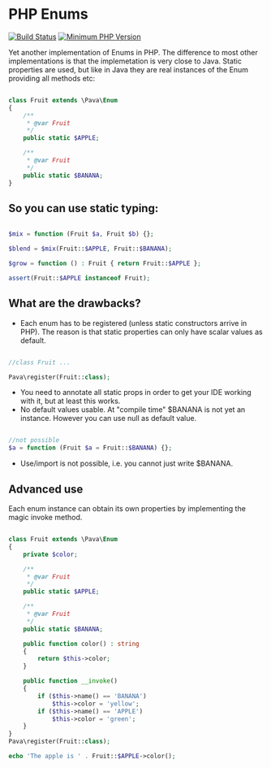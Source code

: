 # PHP Enums

[![Build Status](https://travis-ci.org/bonndan/phpenums.svg?branch=master)](https://travis-ci.org/bonndan/phpenums)
[![Minimum PHP Version](https://img.shields.io/badge/php-%3E%3D%207.0-8892BF.svg)](https://php.net/)

Yet another implementation of Enums in PHP. The difference to most other implementations is that the
implemetation is very close to Java. Static properties are used, but like in Java they are real
instances of the Enum providing all methods etc:

```php

class Fruit extends \Pava\Enum
{
    /**
     * @var Fruit
     */
    public static $APPLE;

    /**
     * @var Fruit
     */
    public static $BANANA;
}

```

## So you can use static typing:

```php

$mix = function (Fruit $a, Fruit $b) {};

$blend = $mix(Fruit::$APPLE, Fruit::$BANANA);

$grow = function () : Fruit { return Fruit::$APPLE };

assert(Fruit::$APPLE instanceof Fruit);

```

## What are the drawbacks?

* Each enum has to be registered (unless static constructors arrive in PHP). The reason is that static properties can only have scalar values as default.

```php

//class Fruit ...

Pava\register(Fruit::class);
```

* You need to annotate all static props in order to get your IDE working with it, but at least this works.
* No default values usable. At "compile time" $BANANA is not yet an instance. However you can use null as default value.

```php

//not possible
$a = function (Fruit $a = Fruit::$BANANA) {};

```

* Use/import is not possible, i.e. you cannot just write $BANANA.

## Advanced use

Each enum instance can obtain its own properties by implementing the magic invoke method.

```php

class Fruit extends \Pava\Enum
{
    private $color;

    /**
     * @var Fruit
     */
    public static $APPLE;

    /**
     * @var Fruit
     */
    public static $BANANA;

    public function color() : string
    {
        return $this->color;
    }

    public function __invoke()
    {
        if ($this->name() == 'BANANA')
            $this->color = 'yellow';
        if ($this->name() == 'APPLE')
            $this->color = 'green';
    }
}
Pava\register(Fruit::class);

echo 'The apple is ' . Fruit::$APPLE->color();
```
